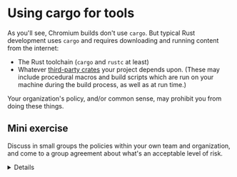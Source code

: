 # Using cargo for tools

As you'll see, Chromium builds don't use `cargo`. But typical Rust development
uses `cargo` and requires downloading and running content from the
internet:

* The Rust toolchain (`cargo` and `rustc` at least)
* Whatever [third-party crates][0] your project depends upon. (These may
  include procedural macros and build scripts which are run on your machine
  during the build process, as well as at run time.)

Your organization's policy, and/or common sense, may prohibit you from doing
these things.


## Mini exercise

Discuss in small groups the policies within your own team and organization,
and come to a group agreement about what's an acceptable level of risk.

<details>
Assuming folks taking the course are physically together, ask them to discuss
in small groups of 3-4 people. Then, ask each table whether they've come
to a consensus on the level of risk

Later in the course, we'll be running an actual `cargo`-based tool, `gnrt`.
</details>

[0]: https://crates.io/
